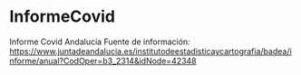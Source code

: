 # InformeCovid
Informe Covid Andalucía
Fuente de información: https://www.juntadeandalucia.es/institutodeestadisticaycartografia/badea/informe/anual?CodOper=b3_2314&idNode=42348

